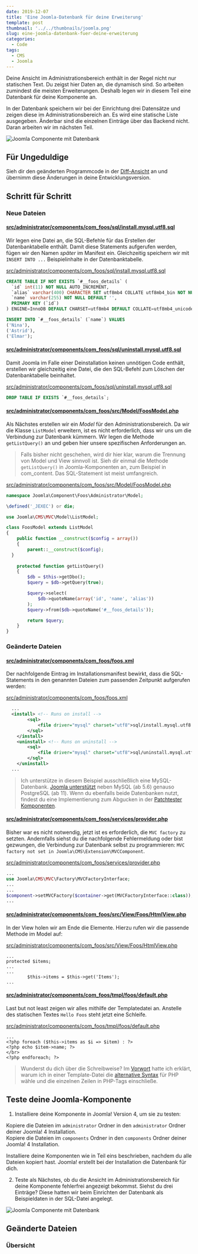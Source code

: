 ```yaml
---
date: 2019-12-07
title: 'Eine Joomla-Datenbank für deine Erweiterung'
template: post
thumbnail: '../../thumbnails/joomla.png'
slug: eine-joomla-datenbank-fuer-deine-erweiterung
categories:
  - Code
tags:
  - CMS
  - Joomla
---
```


Deine Ansicht im Administrationsbereich enthält in der Regel nicht nur statischen Text. Du zeigst hier Daten an, die dynamisch sind. So arbeiten zumindest die meisten Erweiterungen. Deshalb legen wir in diesem Teil eine Datenbank für deine Komponente an.

In der Datenbank speichern wir bei der Einrichtung drei Datensätze und zeigen diese im Administrationsbereich an. Es wird eine statische Liste ausgegeben. Änderbar sind die einzelnen Einträge über das Backend nicht. Daran arbeiten wir im nächsten Teil.

![Joomla Componente mit Datenbank](/images/j4x7x1.png)

## Für Ungeduldige

Sieh dir den geänderten Programmcode in der [Diff-Ansicht](https://github.com/astridx/boilerplate/compare/t5...t6) an und übernimm diese Änderungen in deine Entwicklungsversion.

## Schritt für Schritt

### Neue Dateien

#### [src/administrator/components/com_foos/sql/install.mysql.utf8.sql](https://github.com/astridx/boilerplate/compare/t5...t6#diff-896f245bc8e493f91277fd33913ef974)

Wir legen eine Datei an, die SQL-Befehle für das Erstellen der Datenbanktabelle enthält. Damit diese Statements aufgerufen werden, fügen wir den Namen *später* im Manifest ein. Gleichzeitig speichern wir mit `INSERT INTO ...` Beispielinhalte in der Datenbanktabelle.

[src/administrator/components/com_foos/sql/install.mysql.utf8.sql](https://github.com/astridx/boilerplate/blob/a16028022ae1e854f4e54764e7b335bfaf3c19f0/src/administrator/components/com_foos/sql/install.mysql.utf8.sql)

```sql
CREATE TABLE IF NOT EXISTS `#__foos_details` (
  `id` int(11) NOT NULL AUTO_INCREMENT,
  `alias` varchar(400) CHARACTER SET utf8mb4 COLLATE utf8mb4_bin NOT NULL DEFAULT '',
  `name` varchar(255) NOT NULL DEFAULT '',
  PRIMARY KEY (`id`)
) ENGINE=InnoDB DEFAULT CHARSET=utf8mb4 DEFAULT COLLATE=utf8mb4_unicode_ci;

INSERT INTO `#__foos_details` (`name`) VALUES
('Nina'),
('Astrid'),
('Elmar');
```

#### [src/administrator/components/com_foos/sql/uninstall.mysql.utf8.sql](https://github.com/astridx/boilerplate/compare/t5...t6#diff-e256ea429d6d414897f4bfe1730b9d8a)

Damit Joomla im Falle einer Deinstallation keinen unnötigen Code enthält, erstellen wir gleichzeitig eine Datei, die den SQL-Befehl zum Löschen der Datenbanktabelle beinhaltet. 

[src/administrator/components/com_foos/sql/uninstall.mysql.utf8.sql](https://github.com/astridx/boilerplate/blob/a16028022ae1e854f4e54764e7b335bfaf3c19f0/src/administrator/components/com_foos/sql/uninstall.mysql.utf8.sql)

```sql
DROP TABLE IF EXISTS `#__foos_details`;
```

#### [src/administrator/components/com_foos/src/Model/FoosModel.php](https://github.com/astridx/boilerplate/compare/t5...t6#diff-2daf62ad6c51630353e31eaa3cc28626)

Als Nächstes erstellen wir ein *Model* für den Administrationsbereich. Da wir die Klasse `ListModel` erweitern, ist es nicht erforderlich, dass wir uns um die Verbindung zur Datenbank kümmern. Wir legen die Methode `getListQuery()` an und geben hier unsere spezifischen Anforderungen an. 

> Falls bisher nicht geschehen, wird dir hier klar, warum die Trennung von Model und View sinnvoll ist. Sieh dir einmal die Methode `getListQuery()` in Joomla-Komponenten an, zum Beispiel in com_content. Das SQL-Statement ist meist umfangreich.

[src/administrator/components/com_foos/src/Model/FoosModel.php](https://github.com/astridx/boilerplate/blob/a16028022ae1e854f4e54764e7b335bfaf3c19f0/src/administrator/components/com_foos/src/Model/FoosModel.php)

```php
namespace Joomla\Component\Foos\Administrator\Model;

\defined('_JEXEC') or die;

use Joomla\CMS\MVC\Model\ListModel;

class FoosModel extends ListModel
{
	public function __construct($config = array())
	{
		parent::__construct($config);
  }
  
	protected function getListQuery()
	{
		$db = $this->getDbo();
		$query = $db->getQuery(true);

		$query->select(
			$db->quoteName(array('id', 'name', 'alias'))
		);
		$query->from($db->quoteName('#__foos_details'));

		return $query;
	}
}
```

### Geänderte Dateien

#### [src/administrator/components/com_foos/foos.xml](https://github.com/astridx/boilerplate/compare/t5...t6#diff-1ff20be1dacde6c4c8e68e90161e0578)

Der nachfolgende Eintrag im Installationsmanifest bewirkt, dass die SQL-Statements in den genannten Dateien zum passenden Zeitpunkt aufgerufen werden:

[src/administrator/components/com_foos/foos.xml](https://github.com/astridx/boilerplate/blob/a16028022ae1e854f4e54764e7b335bfaf3c19f0/src/administrator/components/com_foos/foos.xml)

```xml
  ...
  <install> <!-- Runs on install -->
		<sql>
			<file driver="mysql" charset="utf8">sql/install.mysql.utf8.sql</file>
		</sql>
	</install>
	<uninstall> <!-- Runs on uninstall -->
		<sql>
			<file driver="mysql" charset="utf8">sql/uninstall.mysql.utf8.sql</file>
		</sql>
	</uninstall>
  ...
```

> Ich unterstütze in diesem Beispiel ausschließlich eine MySQL-Datenbank. [Joomla unterstützt](https://www.joomla.de/news/joomla/612-joomla-4-on-the-move) neben MySQL (ab 5.6) genauso PostgreSQL (ab 11). Wenn du ebenfalls beide Datenbanken nutzt, findest du eine Implementierung zum Abgucken in der [Patchtester Komponenten](https://github.com/joomla-extensions/patchtester). 

#### [src/administrator/components/com_foos/services/provider.php](https://github.com/astridx/boilerplate/compare/t5...t6#diff-6f6a8e05c359293ccc2ab0a2046bce7f)

Bisher war es nicht notwendig, jetzt ist es erforderlich, die `MVC factory` zu setzten. Andernfalls siehst du die nachfolgende Fehlermeldung oder bist gezwungen, die Verbindung zur Datenbank selbst zu programmieren: `MVC factory not set in Joomla\CMS\Extension\MVCComponent`.

[src/administrator/components/com_foos/services/provider.php](https://github.com/astridx/boilerplate/blob/a16028022ae1e854f4e54764e7b335bfaf3c19f0/src/administrator/components/com_foos/services/provider.php)

```php
...
use Joomla\CMS\MVC\Factory\MVCFactoryInterface;
...
...
$component->setMVCFactory($container->get(MVCFactoryInterface::class));
...
```

#### [src/administrator/components/com_foos/src/View/Foos/HtmlView.php](https://github.com/astridx/boilerplate/compare/t5...t6#diff-8e3d37bbd99544f976bf8fd323eb5250)

In der View holen wir am Ende die Elemente. Hierzu rufen wir die passende Methode im Model auf:

[src/administrator/components/com_foos/src/View/Foos/HtmlView.php](https://github.com/astridx/boilerplate/blob/a16028022ae1e854f4e54764e7b335bfaf3c19f0/src/administrator/components/com_foos/src/View/Foos/HtmlView.php)

```
...
protected $items;
...
...
		$this->items = $this->get('Items');
...
```

#### [src/administrator/components/com_foos/tmpl/foos/default.php](https://github.com/astridx/boilerplate/compare/t5...t6#diff-3186af99ea4e3321b497b86fcd1cd757)

Last but not least zeigen wir alles mithilfe der Templatedatei an. Anstelle des statischen Textes `Hello Foos` steht jetzt eine Schleife. 

[src/administrator/components/com_foos/tmpl/foos/default.php](https://github.com/astridx/boilerplate/blob/a16028022ae1e854f4e54764e7b335bfaf3c19f0/src/administrator/components/com_foos/tmpl/foos/default.php)

```
...
<?php foreach ($this->items as $i => $item) : ?>
<?php echo $item->name; ?>
</br>
<?php endforeach; ?>
```

> Wunderst du dich über die Schreibweise? Im [Vorwort](/joomla-tutorial-vorwort) hatte ich erklärt, warum ich in einer Template-Datei die [alternative Syntax](https://www.php.net/manual/de/control-structures.alternative-syntax.php) für PHP wähle und die einzelnen Zeilen in PHP-Tags einschließe.

## Teste deine Joomla-Komponente

1. Installiere deine Komponente in Joomla! Version 4, um sie zu testen:

Kopiere die Dateien im `administrator` Ordner in den `administrator` Ordner deiner Joomla! 4 Installation.  
Kopiere die Dateien im `components` Ordner in den `components` Ordner deiner Joomla! 4 Installation.

Installiere deine Komponenten wie in Teil eins beschrieben, nachdem du alle Dateien kopiert hast. Joomla! erstellt bei der Installation die Datenbank für dich.

2. Teste als Nächstes, ob du die Ansicht im Administrationsbereich für deine Komponente fehlerfrei angezeigt bekommst. Siehst du drei Einträge? Diese hatten wir beim Einrichten der Datenbank als Beispieldaten in der SQL-Datei angelegt.

![Joomla Componente mit Datenbank](/images/j4x7x1.png)

## Geänderte Dateien

### Übersicht
